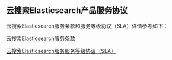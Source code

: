 ## 云搜索Elasticsearch产品服务协议

云搜索Elasticsearch服务条款和服务等级协议（SLA）详情参考如下：</br>

[云搜索Elasticsearch服务条款](https://docs.jdcloud.com/cn/product-service-agreement/jcs-for-elasticsearch-service-terms)</br>

[云搜索Elasticsearch服务服务等级协议（SLA）](https://docs.jdcloud.com/cn/product-service-agreement/jcs-for-elasticsearch-service-terms-sla)
